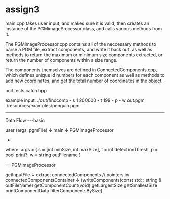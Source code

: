 # assign3

main.cpp takes user input, and makes sure it is valid, then creates an instance of the PGMimageProcessor class, and calls various methods from it.

The PGMimageProcessor.cpp contains all of the neccessary methods to parse a PGM file, extract components, and write it back out, as well as methods to return the maximum or minimum size components extracted, or return the number of components within a size range.

The components themselves are defined in ConnectedComponents.cpp, which defines unique id numbers for each component as well as methods to add new coordinates, and get the total number of coordinates in the object.

unit tests
catch.hpp

example input:
./out/findcomp - s 1 200000 - t 199 - p - w out.pgm ./resources/examples/penguin.pgm

---

Data Flow
---basic

user
(args, pgmFile)
↓
main
↓
PGMimageProcessor

-

where:
args = {
s = [int minSize, int maxSize],
t = int detectionThresh,
p = bool print?,
w = string outFilename
}

---PGMimageProcessor

getInputFile
↓
extract connectedComponents // pointers in connectedComponentsContainer
↓
{writeComponents(const std: : string & outFileName)
getComponentCount(void)
getLargestSize
getSmallestSize
printComponentData
filterComponentsBySize}
